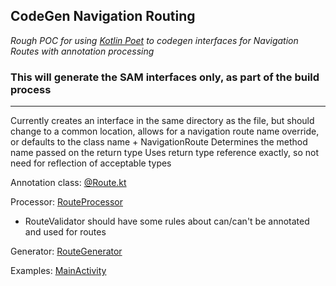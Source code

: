 ## CodeGen Navigation Routing
_Rough POC for using [Kotlin Poet](https://square.github.io/kotlinpoet/) to codegen interfaces for Navigation Routes with annotation processing_

### **This will generate the SAM interfaces only, as part of the build process**
---
Currently creates an interface in the same directory as the file, but should change to a common location, allows for a navigation route name override, or defaults to the class name + NavigationRoute
Determines the method name passed on the return type
Uses return type reference exactly, so not need for reflection of acceptable types 


Annotation class: [@Route.kt](https://github.com/Iannnr/navigation-codegen/blob/master/annotation/src/main/java/example/plugin/annotation/Route.kt)

Processor: [RouteProcessor](https://github.com/Iannnr/navigation-codegen/blob/master/processor/src/main/java/example/plugin/processor/RouteProcessor.kt)
- RouteValidator should have some rules about can/can't be annotated and used for routes

Generator: [RouteGenerator](https://github.com/Iannnr/navigation-codegen/blob/master/processor/src/main/java/example/plugin/processor/RouteGenerator.kt)

Examples: [MainActivity](https://github.com/Iannnr/navigation-codegen/blob/master/app/src/main/java/example/plugin/routing/MainActivity.kt#L40-L42)
